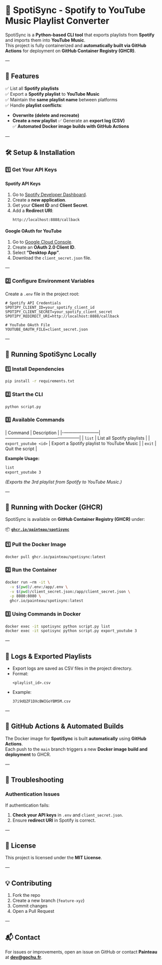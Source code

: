 # 🎵 SpotiSync - Spotify to YouTube Music Playlist Converter

SpotiSync is a **Python-based CLI tool** that exports playlists from **Spotify** and imports them into **YouTube Music**.  
This project is fully containerized and **automatically built via GitHub Actions** for deployment on **GitHub Container Registry (GHCR)**.

—

## 📌 Features
✅ List all **Spotify playlists**  
✅ Export a **Spotify playlist** to **YouTube Music**  
✅ Maintain the **same playlist name** between platforms  
✅ Handle **playlist conflicts**:
   - **Overwrite (delete and recreate)**
   - **Create a new playlist**
✅ Generate an **export log (CSV)**  
✅ **Automated Docker image builds with GitHub Actions**  

—

## 🛠 Setup & Installation

### **1️⃣ Get Your API Keys**
#### **Spotify API Keys**
1. Go to [Spotify Developer Dashboard](https://developer.spotify.com/dashboard).
2. Create a **new application**.
3. Get your **Client ID** and **Client Secret**.
4. Add a **Redirect URI**:  
   ```
   http://localhost:8888/callback
   ```

#### **Google OAuth for YouTube**
1. Go to [Google Cloud Console](https://console.cloud.google.com/apis/credentials).
2. Create an **OAuth 2.0 Client ID**.
3. Select **”Desktop App”**.
4. Download the `client_secret.json` file.

—

### **2️⃣ Configure Environment Variables**
Create a `.env` file in the project root:

```
# Spotify API Credentials
SPOTIPY_CLIENT_ID=your_spotify_client_id
SPOTIPY_CLIENT_SECRET=your_spotify_client_secret
SPOTIPY_REDIRECT_URI=http://localhost:8888/callback

# YouTube OAuth File
YOUTUBE_OAUTH_FILE=client_secret.json
```

—

## 🚀 Running SpotiSync Locally

### **1️⃣ Install Dependencies**
```bash
pip install -r requirements.txt
```

### **2️⃣ Start the CLI**
```bash
python script.py
```

### **3️⃣ Available Commands**
| Command                 | Description                                      |
|-————————|—————————————————|
| `list`                 | List all Spotify playlists                        |
| `export_youtube <id>`  | Export a Spotify playlist to YouTube Music        |
| `exit`                 | Quit the script                                   |

**Example Usage:**
```bash
list
export_youtube 3
```
*(Exports the 3rd playlist from Spotify to YouTube Music.)*

—

## 🐳 Running with Docker (GHCR)

SpotiSync is available on **GitHub Container Registry (GHCR)** under:

📦 **[`ghcr.io/painteau/spotisync`](https://github.com/painteau/spotisync/pkgs/container/spotisync)**

### **1️⃣ Pull the Docker Image**
```bash
docker pull ghcr.io/painteau/spotisync:latest
```

### **2️⃣ Run the Container**
```bash
docker run —rm -it \
  -v $(pwd)/.env:/app/.env \
  -v $(pwd)/client_secret.json:/app/client_secret.json \
  -p 8080:8080 \
  ghcr.io/painteau/spotisync:latest
```

### **3️⃣ Using Commands in Docker**
```bash
docker exec -it spotisync python script.py list
docker exec -it spotisync python script.py export_youtube 3
```

—

## 📂 Logs & Exported Playlists
- Export logs are saved as CSV files in the project directory.
- Format:  
  ```
  <playlist_id>.csv
  ```
- Example:
  ```
  37i9dQZF1DXcBWIGoYBM5M.csv
  ```

—

## 🔄 GitHub Actions & Automated Builds

The Docker image for **SpotiSync** is built **automatically** using **GitHub Actions**.  
Each push to the `main` branch triggers a new **Docker image build and deployment** to GHCR.

—

## 🔧 Troubleshooting
### **Authentication Issues**
If authentication fails:
1. **Check your API keys** in `.env` and `client_secret.json`.
2. Ensure **redirect URI** in Spotify is correct.

—

## 📜 License
This project is licensed under the **MIT License**.

—

## 💡 Contributing
1. Fork the repo  
2. Create a new branch (`feature-xyz`)  
3. Commit changes  
4. Open a Pull Request  

—

## 📬 Contact
For issues or improvements, open an issue on GitHub or contact **Painteau** at **dev@gochu.fr**.